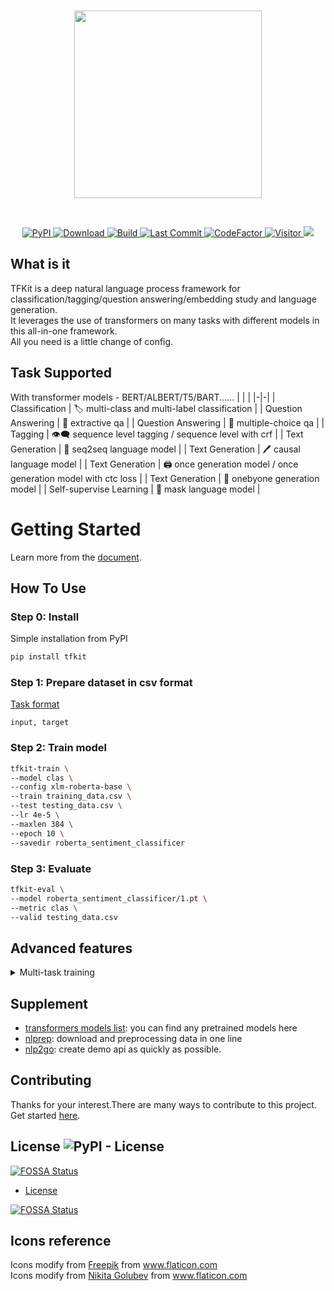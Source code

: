 <p  align="center">
    <br>
    <img src="https://raw.githubusercontent.com/voidful/TFkit/master/docs/img/tfkit.png" width="300"/>
    <br>
</p>
<br/>
<p align="center">
    <a href="https://pypi.org/project/tfkit/">
        <img alt="PyPI" src="https://img.shields.io/pypi/v/tfkit">
    </a>
    <a href="https://github.com/voidful/tfkit">
        <img alt="Download" src="https://img.shields.io/pypi/dm/tfkit">
    </a>
    <a href="https://github.com/voidful/tfkit">
        <img alt="Build" src="https://img.shields.io/github/workflow/status/voidful/tfkit/Python package">
    </a>
    <a href="https://github.com/voidful/tfkit">
        <img alt="Last Commit" src="https://img.shields.io/github/last-commit/voidful/tfkit">
    </a>
    <a href="https://www.codefactor.io/repository/github/voidful/tfkit/overview/master">
        <img src="https://www.codefactor.io/repository/github/voidful/tfkit/badge/master" alt="CodeFactor" />
    </a>
    <a href="https://github.com/voidful/tfkit">
        <img src="https://visitor-badge.glitch.me/badge?page_id=voidful.tfkit" alt="Visitor" />
    </a>
    <a href="https://codecov.io/gh/voidful/TFkit">
      <img src="https://codecov.io/gh/voidful/TFkit/branch/master/graph/badge.svg" />
    </a>
</p>

## What is it

TFKit is a deep natural language process framework for
classification/tagging/question answering/embedding study and language
generation.  
It leverages the use of transformers on many tasks with different models in this
all-in-one framework.  
All you need is a little change of config.

## Task Supported

With transformer models - BERT/ALBERT/T5/BART...... | | | |-|-| | Classification
| :label: multi-class and multi-label classification | | Question Answering |
:page_with_curl: extractive qa | | Question Answering | :radio_button:
multiple-choice qa | | Tagging | :eye_speech_bubble: sequence level tagging /
sequence level with crf | | Text Generation | :memo: seq2seq language model | |
Text Generation | :pen: causal language model | | Text Generation | :printer:
once generation model / once generation model with ctc loss | | Text Generation
| :pencil: onebyone generation model | | Self-supervise Learning | :diving_mask:
mask language model |

# Getting Started

Learn more from the [document](https://voidful.github.io/TFkit/).

## How To Use

### Step 0: Install

Simple installation from PyPI

```bash
pip install tfkit
```

### Step 1: Prepare dataset in csv format

[Task format](https://voidful.tech/TFkit/tasks/)

```
input, target
```

### Step 2: Train model

```bash
tfkit-train \
--model clas \
--config xlm-roberta-base \
--train training_data.csv \
--test testing_data.csv \
--lr 4e-5 \
--maxlen 384 \
--epoch 10 \
--savedir roberta_sentiment_classificer
```

### Step 3: Evaluate

```bash
tfkit-eval \
--model roberta_sentiment_classificer/1.pt \
--metric clas \
--valid testing_data.csv
```

## Advanced features

<details>
  <summary>Multi-task training </summary>

```bash
tfkit-train \
  --model clas clas \
  --config xlm-roberta-base \
  --train training_data_taskA.csv training_data_taskB.csv \
  --test testing_data_taskA.csv testing_data_taskB.csv \
  --lr 4e-5 \
  --maxlen 384 \
  --epoch 10 \
  --savedir roberta_sentiment_classificer_multi_task
```

</details>

## Supplement

- [transformers models list](https://huggingface.co/models): you can find any
  pretrained models here
- [nlprep](https://github.com/voidful/NLPrep): download and preprocessing data
  in one line
- [nlp2go](https://github.com/voidful/nlp2go): create demo api as quickly as
  possible.

## Contributing

Thanks for your interest.There are many ways to contribute to this project. Get
started [here](https://github.com/voidful/tfkit/blob/master/CONTRIBUTING.md).

## License ![PyPI - License](https://img.shields.io/github/license/voidful/tfkit)

[![FOSSA Status](https://app.fossa.com/api/projects/git%2Bgithub.com%2Fvoidful%2FTFkit.svg?type=shield)](https://app.fossa.com/projects/git%2Bgithub.com%2Fvoidful%2FTFkit?ref=badge_shield)

- [License](https://github.com/voidful/tfkit/blob/master/LICENSE)

[![FOSSA Status](https://app.fossa.com/api/projects/git%2Bgithub.com%2Fvoidful%2FTFkit.svg?type=large)](https://app.fossa.com/projects/git%2Bgithub.com%2Fvoidful%2FTFkit?ref=badge_large)

## Icons reference

Icons modify from <a href="http://www.freepik.com/" title="Freepik">Freepik</a>
from <a href="https://www.flaticon.com/" title="Flaticon">www.flaticon.com</a>  
Icons modify from
<a href="https://www.flaticon.com/authors/nikita-golubev" title="Nikita Golubev">Nikita
Golubev</a> from
<a href="https://www.flaticon.com/" title="Flaticon">www.flaticon.com</a>
